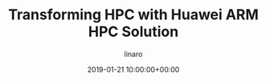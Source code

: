 ---
author: linaro
categories:
- events
- workshop
- arm-hpc-2019
comments: false
event: arm-hpc-2019
date: '2019-01-21 10:00:00+00:00'
image:
  featured: true
  path: /assets/images/content/hpc-asia-2019-share-image.png
layout: resource-post
title: 'Transforming HPC with Huawei ARM HPC Solution'
speakers:
- biography: '""'
  company: Huawei
  job-title: 
  name: Pak Lui 
youtube_video_url: https://www.youtube.com/watch?v=OUJ3chN2tO0&list=PLKZSArYQptsPLGSEUycUowh9oy8WF_epV&index=5&t=0s
amazon_s3_presentation_url: https://s3.amazonaws.com/static-linaro-org/event-resources/arm-hpc-2019/slides/TransformingHPCwithHuaweiARMHPCSolution10.pdf
---